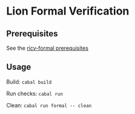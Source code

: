 # Lion Formal Verification

## Prerequisites
See the [ricv-formal prerequisites](https://github.com/standardsemiconductor/riscv-formal/blob/lion/docs/quickstart.md#prerequisites)

## Usage
Build:      `cabal build`

Run checks: `cabal run`

Clean:      `cabal run formal -- clean`

